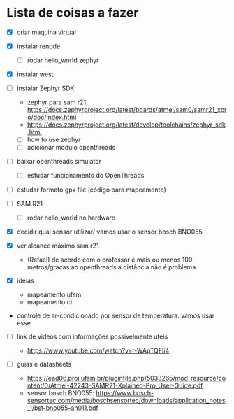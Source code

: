 # Lista de coisas a fazer

- [x] criar maquina virtual
- [x] instalar renode
	- [ ] rodar hello_world zephyr
- [x] instalar west
- [ ] instalar Zephyr SDK
 	- zephyr para sam r21 https://docs.zephyrproject.org/latest/boards/atmel/sam0/samr21_xpro/doc/index.html 
	- https://docs.zephyrproject.org/latest/develop/toolchains/zephyr_sdk.html
	- [ ] how to use zephyr
	- [ ] adicionar modulo openthreads
- [ ] baixar openthreads simulator
	- [ ] estudar funcionamento do OpenThreads
- [ ] estudar formato gpx file (código para mapeamento)
- [ ] SAM R21
	- [ ] rodar hello_world no hardware
- [x] decidir qual sensor utilizar/ vamos usar o sensor bosch BNO055
- [x] ver alcance máximo sam r21
	- (Rafael) de acordo com o professor é mais ou menos 100 metros/graças ao openthreads a distância não é problema
       
       
 - [x] ideias
	- mapeamento ufsm
	- mapeamento ct
 - controle de ar-condicionado por sensor de temperatura. vamos usar esse 
        
        
- [ ] link de videos com informações possivelmente uteis
	- https://www.youtube.com/watch?v=r-WApTQFIi4
       
       
- [ ] guias e datasheets
	- https://ead06.proj.ufsm.br/pluginfile.php/5033265/mod_resource/content/0/Atmel-42243-SAMR21-Xplained-Pro_User-Guide.pdf
	- sensor bosch BNO055: https://www.bosch-sensortec.com/media/boschsensortec/downloads/application_notes_1/bst-bno055-an011.pdf
